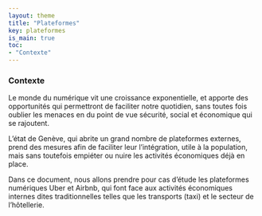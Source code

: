 ```yaml
---
layout: theme
title: "Plateformes"
key: plateformes
is_main: true
toc:
- "Contexte"
---
```


### Contexte

Le monde du numérique vit une croissance exponentielle, et apporte des opportunités qui permettront de faciliter notre quotidien, sans toutes fois oublier les menaces en du point de vue sécurité, social et économique qui se rajoutent. 

L’état de Genève, qui abrite un grand nombre de plateformes externes, prend des mesures afin de faciliter leur l’intégration, utile à la population, mais sans toutefois empiéter ou nuire les activités économiques déjà en place.

Dans ce document, nous allons prendre pour cas d’étude les plateformes numériques Uber et Airbnb, qui font face aux activités économiques internes dites traditionnelles telles que les transports (taxi) et le secteur de l’hôtellerie.


